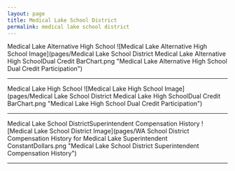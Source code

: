 ```yaml
---
layout: page
title: Medical Lake School District
permalink: medical lake school district
---
```



Medical Lake Alternative High School
![Medical Lake Alternative High School Image](pages/Medical Lake School District Medical Lake Alternative High SchoolDual Credit BarChart.png "Medical Lake Alternative High School Dual Credit Participation")

___

Medical Lake High School
![Medical Lake High School Image](pages/Medical Lake School District Medical Lake High SchoolDual Credit BarChart.png "Medical Lake High School Dual Credit Participation")

___

Medical Lake School DistrictSuperintendent Compensation History
![Medical Lake School District Image](pages/WA School District Compensation History for Medical Lake Superintendent ConstantDollars.png "Medical Lake School District Superintendent Compensation History")

___

